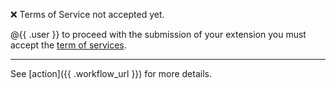 :x: Terms of Service not accepted yet.

@{{ .user }} to proceed with the submission of your extension you must accept the [term of services](https://www.docker.com/legal/extensions_marketplace_developer_agreement/).

---
See [action]({{ .workflow_url }}) for more details.
